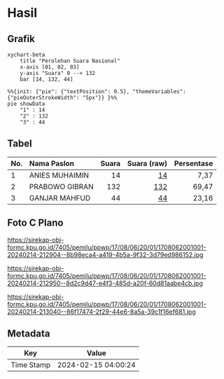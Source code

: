 # Hasil

## Grafik

```mermaid
xychart-beta
    title "Perolehan Suara Nasional"
    x-axis [01, 02, 03]
    y-axis "Suara" 0 --> 132
    bar [14, 132, 44]
```

```mermaid
%%{init: {"pie": {"textPosition": 0.5}, "themeVariables": {"pieOuterStrokeWidth": "5px"}} }%%
pie showData
    "1" : 14
    "2" : 132
    "3" : 44
```

## Tabel

| No. | Nama Paslon    | Suara | Suara (raw) | Persentase |
|:--- |:-------------- | -----:| -----------:| ----------:|
| 1   | ANIES MUHAIMIN | 14    | [14][p-1]   | 7,37       |
| 2   | PRABOWO GIBRAN | 132   | [132][p-2]  | 69,47      |
| 3   | GANJAR MAHFUD  | 44    | [44][p-3]   | 23,16      |


[p-1]: https://github.com/gigit-pemilu/pemilu-2024/blob/main/pilpres/hitung-suara/sub/17-bengkulu/sub/08-kepahiang/sub/06-kebawetan/sub/2001-bandung-baru/sub/001-tps/sub/paslon-1.txt
[p-2]: https://github.com/gigit-pemilu/pemilu-2024/blob/main/pilpres/hitung-suara/sub/17-bengkulu/sub/08-kepahiang/sub/06-kebawetan/sub/2001-bandung-baru/sub/001-tps/sub/paslon-2.txt
[p-3]: https://github.com/gigit-pemilu/pemilu-2024/blob/main/pilpres/hitung-suara/sub/17-bengkulu/sub/08-kepahiang/sub/06-kebawetan/sub/2001-bandung-baru/sub/001-tps/sub/paslon-3.txt

## Foto C Plano

https://sirekap-obj-formc.kpu.go.id/7405/pemilu/ppwp/17/08/06/20/01/1708062001001-20240214-212904--8b98eca4-a419-4b5a-9f32-3d79ed986152.jpg

https://sirekap-obj-formc.kpu.go.id/7405/pemilu/ppwp/17/08/06/20/01/1708062001001-20240214-212950--8d2c9d47-e4f3-485d-a20f-60d81aabe4cb.jpg

https://sirekap-obj-formc.kpu.go.id/7405/pemilu/ppwp/17/08/06/20/01/1708062001001-20240214-213040--86f17474-2f29-44e6-8a5a-39c1f16ef681.jpg


## Metadata

| Key        | Value               |
| ---------- | ------------------- |
| Time Stamp | 2024-02-15 04:00:24 |



